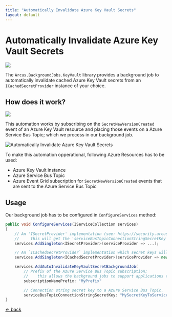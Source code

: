 ```yaml
---
title: "Automatically Invalidate Azure Key Vault Secrets"
layout: default
---
```


# Automatically Invalidate Azure Key Vault Secrets

![](https://img.shields.io/badge/Available%20starting-v0.1-green?link=https://github.com/arcus-azure/arcus.backgroundjobs/releases/tag/v0.1.0)

The `Arcus.BackgroundJobs.KeyVault` library provides a background job to automatically invalidate cached Azure Key Vault secrets from an `ICachedSecretProvider` instance of your choice.

## How does it work?

<a href="https://portal.azure.com/#create/Microsoft.Template/uri/https%3A%2F%2Fraw.githubusercontent.com%2Farcus.azure%2Farcus.backgroundjobs%2Fmaster%2Fdeploy%2Farm%2Fazure-key-vault-job.json" target="_blank">
    <img src="https://azuredeploy.net/deploybutton.png"/>
</a>


This automation works by subscribing on the `SecretNewVersionCreated` event of an Azure Key Vault resource and placing those events on a Azure Service Bus Topic; which we process in our background job.

![Automatically Invalidate Azure Key Vault Secrets](/media/Azure-Key-Vault-Job.png)

To make this automation opperational, following Azure Resources has to be used:
* Azure Key Vault instance
* Azure Service Bus Topic
* Azure Event Grid subscription for `SecretNewVersionCreated` events that are sent to the Azure Service Bus Topic

## Usage

Our background job has to be configured in `ConfigureServices` method:

```csharp
public void ConfigureServices(IServiceCollection services)
{
    // An 'ISecretProvider' implementation (see: https://security.arcus-azure.net/) to access the Azure Service Bus Topic resource;
    //     this will get the 'serviceBusTopicConnectionStringSecretKey' string (configured below) and has to retrieve the connection string for the topic.
    services.AddSingleton<ISecretProvider>(serviceProvider => ...);

    // An `ICachedSecretProvider` implementation which secret keys will automatically be invalidated.
    services.AddSingleton<ICachedSecretProvider>(serviceProvider => new CachedSecretProvider(mySecretProvider));

    services.AddAutoInvalidateKeyVaultSecretBackgroundJob(
        // Prefix of the Azure Service Bus Topic subscription;
        //    this allows the background jobs to support applications that are running multiple instances, processing the same type of events, without conflicting subscription names.
        subscriptionNamePrefix: "MyPrefix"

        // Connection string secret key to a Azure Service Bus Topic.
        serviceBusTopicConnectionStringSecretKey: "MySecretKeyToServiceBusTopicConnectionString");
}
```

[&larr; back](/)

